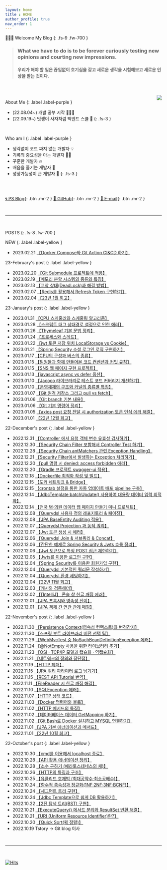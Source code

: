 ```yaml
---
layout: home
title : HOME
author_profile: true
nav_order: 1
---
```


🙇🏻‍♂️ Welcome My  Blog 
{: .fs-9 .fw-700 }

>### **What we have to do is to be forever curiously testing new opinions and courting new impressions.**<br>
>#### 우리가 해야 할 일은 끊임없이 호기심을 갖고 새로운 생각을 시험해보고 새로운 인상을 받는 것이다.



<br>
<br>

<img align='right' src="http://mazassumnida.wtf/api/v2/generate_badge?boj=tryingmybest24h">

About Me
{: .label .label-purple }

- (22.08.04~) 개발 공부 시작 👩🏻‍💻
- (22.09.19~) 멋쟁이 사자처럼 백엔드 스쿨 🦁
{: .fs-3 }

<br>

Who am I
{: .label .label-purple }

- 생각없이 코드 짜지 않는 개발자 💡
- 기록의 중요성을 아는 개발자 ✍🏻
- 꾸준한 개발자 🔥
- 배움을 즐기는 개발자 📖
- 성장가능성이 큰 개발자 🌟
{: .fs-3 }

<br>
<br>

[🌀 PS Blog](https://yinq.tistory.com/category/%F0%9F%91%A8%F0%9F%8F%BB%E2%80%8D%F0%9F%92%BB%20Algorithm){: .btn .mr-2 }
[🚀 GitHub](https://github.com/inkyu-yoon){: .btn .mr-2 }
[💌 E-mail](mailto:tryingmybest24h@gmail.com){: .btn .mr-2 }
  
<br>

---
<br>

POSTS
{: .fs-8 .fw-700 }

NEW
{: .label .label-yellow }
- 2023.02.21 [【Docker Compose와 Git Action CI&CD 하기】](https://inkyu-yoon.github.io/ocs/Learned/Docker/GitActionsCICD)

23-February's post
{: .label .label-yellow }
- 2023.02.20 [【Git Submodule 프로젝트에 적용】](https://inkyu-yoon.github.io/docs/Learned/Git/GitSubmodule)
- 2023.02.19 [【메모리 분할 시스템의 종류와 특징】](https://inkyu-yoon.github.io/docs/Learned/OS/MemoryManage)
- 2023.02.13 [【교착 상태(DeadLock)과 해결 방법】](https://inkyu-yoon.github.io/docs/Learned/OS/DeadLock)
- 2023.02.07 [【Redis를 활용해서 Refresh Token 구현하기】](https://inkyu-yoon.github.io/docs/Language/SpringBoot/RefreshToken)
- 2023.02.04 [【23년 1월 회고】](https://inkyu-yoon.github.io/docs/Retrospect/January23)

23-January's post
{: .label .label-yellow }
- 2023.01.31 [【CPU 스케줄러와 스케줄링 알고리즘】](https://inkyu-yoon.github.io/docs/Learned/OS/Scheduler)
- 2023.01.28 [【스크립트 태그 상대경로 설정으로 인한 에러】](https://inkyu-yoon.github.io/docs/Learned/Error/RefusedMIME)
- 2023.01.26 [【Thymeleaf 기본 문법 정리】](https://inkyu-yoon.github.io/docs/Language/FrontEnd/ThymeleafBasic)
- 2023.01.24 [【프로세스와 스레드】](https://inkyu-yoon.github.io/docs/Learned/OS/Process)
- 2023.01.22 [【jwt 토큰 저장 위치 LocalStorage vs Cookie】](https://inkyu-yoon.github.io/docs/Learned/HTTP/JwtTokenSave)
- 2023.01.21 [【Spring Security 소셜 로그인 로직 구현하기】](https://inkyu-yoon.github.io/docs/Language/SpringBoot/OauthLogin)
- 2023.01.17 [【CPU의 구성과 버스의 종류】](https://inkyu-yoon.github.io/docs/Learned/OS/OSCPUandBus)
- 2023.01.15 [【팀원들과 함께 만들어본 코드 컨벤션과 커밋 규칙】](https://inkyu-yoon.github.io/docs/Project/CodeConvention)
- 2023.01.15 [【SNS 웹 페이지 구현 프로젝트】](https://inkyu-yoon.github.io/docs/Project/SNSProject)
- 2023.01.13 [【javascript async vs defer 옵션】](https://inkyu-yoon.github.io/docs/Language/FrontEnd/JsDefer)
- 2023.01.10 [【Jacoco 라이브러리로 테스트 코드 커버리지 개선하기】](https://inkyu-yoon.github.io/docs/Language/SpringBoot/Jacoco)
- 2023.01.10 [【운영체제의 구조와 커널의 종류별 특징】](https://inkyu-yoon.github.io/docs/Learned/OS/OSBasic)
- 2023.01.07 [【Git 원격 저장소 그리고 pull vs fetch】](https://inkyu-yoon.github.io/docs/Learned/Git/GitRemote)
- 2023.01.06 [【Git branch 기본 내용】](https://inkyu-yoon.github.io/docs/Learned/Git/GitBranch)
- 2023.01.06 [【Git 기본 명령어 정리】](https://inkyu-yoon.github.io/docs/Learned/Git/GitBasic)
- 2023.01.05 [【axios post 요청 전달 시 authorization 토큰 인식 에러 해결】](https://inkyu-yoon.github.io/docs/Language/FrontEnd/AxiosPost)
- 2023.01.01 [【22년 12월 회고】](https://inkyu-yoon.github.io/docs/Retrospect/December22)


22-December's post
{: .label .label-yellow }
- 2022.12.31 [【Controller 에서 요청 객체 변수 유효성 검사하기】](https://inkyu-yoon.github.io/docs/Language/SpringBoot/validation)
- 2022.12.30 [【Security Chain Filter 포함해서 Controller Test 하기】](https://inkyu-yoon.github.io/docs/Language/SpringBoot/SecurityChainTest)
- 2022.12.28 [【Security Chain antMatchers 관련 Exception Handling】](https://inkyu-yoon.github.io/docs/Language/SpringBoot/SecurityChainException)
- 2022.12.21 [【Security Filter에서 발생하는 Exception 처리하기】](https://inkyu-yoon.github.io/docs/Language/SpringBoot/FilterExceptionHandle)
- 2022.12.20 [【pull 명령 시 denied: access forbidden 에러】](https://inkyu-yoon.github.io/docs/Learned/Error/AccessDeniedError)
- 2022.12.20 [【Gradle 프로젝트 swagger-ui 적용】](https://inkyu-yoon.github.io/docs/Language/SpringBoot/Swagger)
- 2022.12.18 [【Dockerfile 최적화 작성 및 빌드】](https://inkyu-yoon.github.io/docs/Learned/Docker/DockerDockerfile)
- 2022.12.15 [【도커 네트워크 & Bridge】](https://inkyu-yoon.github.io/docs/Learned/Docker/DockerNetwork)
- 2022.12.15 [【crontab 설정을 통한 자동 업데이트 배포 pipeline 구축】](https://inkyu-yoon.github.io/docs/Learned/Docker/DockerCICDCrontab)
- 2022.12.14 [【JdbcTemplate batchUpdate() 사용하여 대용량 데이터 입력 최적화】](https://inkyu-yoon.github.io/docs/Language/Spring/JdbcBatchUpdate)
- 2022.12.14 [【전국 병·의원 데이터 웹 페이지 만들기 미니 프로젝트】](https://inkyu-yoon.github.io/docs/Project/HospitalWeb)
- 2022.12.08 [【Querydsl 사용자 정의 레포지토리 & 페이징】](https://inkyu-yoon.github.io/docs/Language/JPA/QuerydslRepo)
- 2022.12.08 [【JPA BaseEntity Auditing 적용】](https://inkyu-yoon.github.io/docs/Language/JPA/JpaAuditing)
- 2022.12.07 [【Querydsl Projection 과 동적 쿼리】](https://inkyu-yoon.github.io/docs/Language/JPA/QuerydslProjection)
- 2022.12.07 [【Jwt 토큰 생성 시 에러】](https://inkyu-yoon.github.io/docs/Learned/Error/SecretKeyError)
- 2022.12.06 [【Querydsl Join & 서브쿼리 & Concat】](https://inkyu-yoon.github.io/docs/Language/JPA/QuerydslJoin)
- 2022.12.06 [【간단한 예제로 Spring Security & Jwts 흐름 정리】](https://inkyu-yoon.github.io/docs/Language/SpringBoot/SecurityWithJwts)
- 2022.12.06 [【Jwt 토큰으로 특정 POST 접근 제한하기】](https://inkyu-yoon.github.io/docs/Language/SpringBoot/SpringSecurityToken)
- 2022.12.05 [【Jwts를 이용한 로그인 구현】](https://inkyu-yoon.github.io/docs/Language/SpringBoot/SpringSecurityLogin)
- 2022.12.04 [【Spring Security를 이용한 회원가입 구현】](https://inkyu-yoon.github.io/docs/Language/SpringBoot/SpringSecurityJoin)
- 2022.12.04 [【Querydsl 기본적인 쿼리문 작성하기】](https://inkyu-yoon.github.io/docs/Language/JPA/QuerydslCreateQuery)
- 2022.12.04 [【Querydsl 환경 세팅하기】](https://inkyu-yoon.github.io/docs/Language/JPA/QuerydslEnv)
- 2022.12.04 [【22년 11월 회고】](https://inkyu-yoon.github.io/docs/Retrospect/November22)
- 2022.12.03 [【캐시와 검증헤더】](https://inkyu-yoon.github.io/docs/Learned/HTTP/Cache)
- 2022.12.02 [【【IntelliJ】 콘솔 창 한글 깨짐 에러】](https://inkyu-yoon.github.io/docs/Learned/Error/KoreanError)
- 2022.12.01 [【JPA 프록시와 영속성 전이】](https://inkyu-yoon.github.io/docs/Language/JPA/ProxyAndCascade)
- 2022.12.01 [【JPA 객체 간 연관 관계 매핑】](https://inkyu-yoon.github.io/docs/Language/JPA/JPAMapping)


22-November's post
{: .label .label-yellow }
- 2022.11.30 [【Persistence Context(영속성 컨텍스트)와 변경감지】](https://inkyu-yoon.github.io/docs/Language/JPA/PersistenceContext)
- 2022.11.30 [【스프링 부트 라이브러리 버전 선택 팁】](https://inkyu-yoon.github.io/docs/Learned/TIP/SelectLibraryVersion)
- 2022.11.29 [【WebMvcTest 중 NoSuchBeanDefinitionException 에러】](https://inkyu-yoon.github.io/docs/Learned/Error/WebMvcError)
- 2022.11.24 [【@NotEmpty 사용을 위한 라이브러리 추가】](https://inkyu-yoon.github.io/docs/Learned/TIP/NotEmpty)
- 2022.11.23 [【OSI · TCP/IP 모델과 캡슐화 · 역캡슐화】](https://inkyu-yoon.github.io/docs/Learned/Network/OSIandTCP)
- 2022.11.21 [【네트워크의 정의와 장단점】](https://inkyu-yoon.github.io/docs/Learned/Network/NetworkDef)
- 2022.11.19 [【HTTP 헤더】](https://inkyu-yoon.github.io/docs/Learned/HTTP/HTTPHeader)
- 2022.11.15 [【JPA 쿼리 파라미터 로그 남기기】](https://inkyu-yoon.github.io/docs/Learned/TIP/SQLLog)
- 2022.11.15 [【REST API Tutorial 번역】](https://inkyu-yoon.github.io/docs/Learned/HTTP/Restful)
- 2022.11.11 [【FileReader 시 한글 깨짐 해결】](https://inkyu-yoon.github.io/docs/Learned/TIP/FileReader)
- 2022.11.10 [【SQLException 에러】](https://inkyu-yoon.github.io/docs/Learned/Error/SQLError)
- 2022.11.07 [【HTTP 상태 코드】](https://inkyu-yoon.github.io/docs/Learned/HTTP/HTTPStatus)
- 2022.11.03 [【Docker 명령어와 볼륨】](https://inkyu-yoon.github.io/docs/Learned/Docker/DockerBasic)
- 2022.11.02 [【HTTP 메서드의 특징】](https://inkyu-yoon.github.io/docs/Learned/HTTP/HTTPMethod)
- 2022.11.02 [【데이터베이스 데이터 GetMapping 하기】](https://inkyu-yoon.github.io/docs/Learned/Docker/DBMSGetMapping)
- 2022.11.02 [【Git Bash로 Docker 설치하고 MYSQL 연결하기】](https://inkyu-yoon.github.io/docs/Learned/Docker/DockerAndEc2)
- 2022.11.01 [【JPA 기본 에너테이션과 메서드】](https://inkyu-yoon.github.io/docs/Language/JPA/JPABasic)
- 2022.11.01 [【22년 10월 회고】](https://inkyu-yoon.github.io/docs/Retrospect/October22)


22-October's post
{: .label .label-yellow }
- 2022.10.30 [【cmd를 이용해서 localhost 종료】](https://inkyu-yoon.github.io/docs/Learned/Error/LocalEnd)
- 2022.10.28 [【API 활용 에너테이션 정리】](https://inkyu-yoon.github.io/docs/Language/Spring/SpringBootBasic)
- 2022.10.28 [【소수 구하기 (에라토스테네스의 체)】](https://inkyu-yoon.github.io/docs/Learned/Algorithm/Primary)
- 2022.10.26 [【HTTP의 특징과 구조】](https://inkyu-yoon.github.io/docs/Learned/HTTP/AboutHTTP)
- 2022.10.25 [【유클리드 호제법 (최대공약수·최소공배수)】](https://inkyu-yoon.github.io/docs/Learned/Algorithm/FindGcd)
- 2022.10.24 [【함수적 종속성과 정규화(1NF·2NF·3NF·BCNF)】](https://inkyu-yoon.github.io/docs/Learned/DataBase/NF)
- 2022.10.24 [【세그먼트 트리 구현】](https://inkyu-yoon.github.io/docs/Learned/DataStructure/SegmentTree)
- 2022.10.24 [【Jdbc Template으로 쉽게 DB 활용하기】](https://inkyu-yoon.github.io/docs/Language/Spring/JdbcTemplate)
- 2022.10.22 [【2진 탐색 트리(BST) 구현】](https://inkyu-yoon.github.io/docs/Learned/DataStructure/BinSearchTree)
- 2022.10.21 [【ExecuteQuery() 메서드 분리와 ResultSet 반환 해결】](https://inkyu-yoon.github.io/docs/Language/Spring/ExecuteQuery)
- 2022.10.21 [【URI (Uniform Resource Identifier)란?】](https://inkyu-yoon.github.io/docs/Learned/HTTP/URLFlow)
- 2022.10.20 [【Quick Sort(퀵 정렬)】](https://inkyu-yoon.github.io/docs/Learned/Algorithm/QuickSort)
- 2022.10.19 Tstory -> Git blog 이사

<br>


---

<br>

[![Hits](https://hits.seeyoufarm.com/api/count/incr/badge.svg?url=https%3A%2F%2Finkyu-yoon.github.io&count_bg=%23E6C2FF&title_bg=%23B000E5&icon=&icon_color=%23E7E7E7&title=hits&edge_flat=false)](https://hits.seeyoufarm.com)